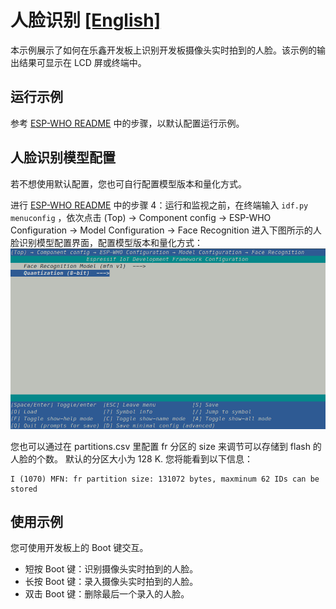 # 人脸识别 [[English]](./README.md)

本示例展示了如何在乐鑫开发板上识别开发板摄像头实时拍到的人脸。该示例的输出结果可显示在 LCD 屏或终端中。

## 运行示例

参考 [ESP-WHO README](../../README_CN.md) 中的步骤，以默认配置运行示例。

## 人脸识别模型配置

若不想使用默认配置，您也可自行配置模型版本和量化方式。

进行 [ESP-WHO README](../../README_CN.md) 中的步骤 4：运行和监视之前，在终端输入 `idf.py menuconfig` ，依次点击 (Top) -> Component config -> ESP-WHO Configuration -> Model Configuration -> Face Recognition 进入下图所示的人脸识别模型配置界面，配置模型版本和量化方式：
![](../../img/face_recognition_model_config.png)

您也可以通过在 partitions.csv 里配置 fr 分区的 size 来调节可以存储到 flash 的人脸的个数。
默认的分区大小为 128 K. 您将能看到以下信息：
```
I (1070) MFN: fr partition size: 131072 bytes, maxminum 62 IDs can be stored
```

## 使用示例

您可使用开发板上的 Boot 键交互。

- 短按 Boot 键：识别摄像头实时拍到的人脸。
- 长按 Boot 键：录入摄像头实时拍到的人脸。
- 双击 Boot 键：删除最后一个录入的人脸。
